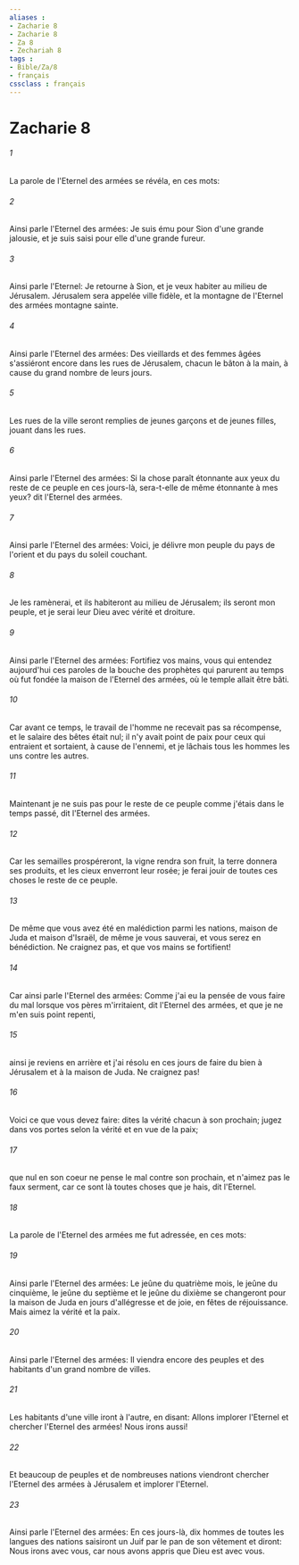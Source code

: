 ```yaml
---
aliases : 
- Zacharie 8
- Zacharie 8
- Za 8
- Zechariah 8
tags : 
- Bible/Za/8
- français
cssclass : français
---
```


# Zacharie 8

###### 1
La parole de l'Eternel des armées se révéla, en ces mots:
###### 2
Ainsi parle l'Eternel des armées: Je suis ému pour Sion d'une grande jalousie, et je suis saisi pour elle d'une grande fureur.
###### 3
Ainsi parle l'Eternel: Je retourne à Sion, et je veux habiter au milieu de Jérusalem. Jérusalem sera appelée ville fidèle, et la montagne de l'Eternel des armées montagne sainte.
###### 4
Ainsi parle l'Eternel des armées: Des vieillards et des femmes âgées s'assiéront encore dans les rues de Jérusalem, chacun le bâton à la main, à cause du grand nombre de leurs jours.
###### 5
Les rues de la ville seront remplies de jeunes garçons et de jeunes filles, jouant dans les rues.
###### 6
Ainsi parle l'Eternel des armées: Si la chose paraît étonnante aux yeux du reste de ce peuple en ces jours-là, sera-t-elle de même étonnante à mes yeux? dit l'Eternel des armées.
###### 7
Ainsi parle l'Eternel des armées: Voici, je délivre mon peuple du pays de l'orient et du pays du soleil couchant.
###### 8
Je les ramènerai, et ils habiteront au milieu de Jérusalem; ils seront mon peuple, et je serai leur Dieu avec vérité et droiture.
###### 9
Ainsi parle l'Eternel des armées: Fortifiez vos mains, vous qui entendez aujourd'hui ces paroles de la bouche des prophètes qui parurent au temps où fut fondée la maison de l'Eternel des armées, où le temple allait être bâti.
###### 10
Car avant ce temps, le travail de l'homme ne recevait pas sa récompense, et le salaire des bêtes était nul; il n'y avait point de paix pour ceux qui entraient et sortaient, à cause de l'ennemi, et je lâchais tous les hommes les uns contre les autres.
###### 11
Maintenant je ne suis pas pour le reste de ce peuple comme j'étais dans le temps passé, dit l'Eternel des armées.
###### 12
Car les semailles prospéreront, la vigne rendra son fruit, la terre donnera ses produits, et les cieux enverront leur rosée; je ferai jouir de toutes ces choses le reste de ce peuple.
###### 13
De même que vous avez été en malédiction parmi les nations, maison de Juda et maison d'Israël, de même je vous sauverai, et vous serez en bénédiction. Ne craignez pas, et que vos mains se fortifient!
###### 14
Car ainsi parle l'Eternel des armées: Comme j'ai eu la pensée de vous faire du mal lorsque vos pères m'irritaient, dit l'Eternel des armées, et que je ne m'en suis point repenti,
###### 15
ainsi je reviens en arrière et j'ai résolu en ces jours de faire du bien à Jérusalem et à la maison de Juda. Ne craignez pas!
###### 16
Voici ce que vous devez faire: dites la vérité chacun à son prochain; jugez dans vos portes selon la vérité et en vue de la paix;
###### 17
que nul en son coeur ne pense le mal contre son prochain, et n'aimez pas le faux serment, car ce sont là toutes choses que je hais, dit l'Eternel.
###### 18
La parole de l'Eternel des armées me fut adressée, en ces mots:
###### 19
Ainsi parle l'Eternel des armées: Le jeûne du quatrième mois, le jeûne du cinquième, le jeûne du septième et le jeûne du dixième se changeront pour la maison de Juda en jours d'allégresse et de joie, en fêtes de réjouissance. Mais aimez la vérité et la paix.
###### 20
Ainsi parle l'Eternel des armées: Il viendra encore des peuples et des habitants d'un grand nombre de villes.
###### 21
Les habitants d'une ville iront à l'autre, en disant: Allons implorer l'Eternel et chercher l'Eternel des armées! Nous irons aussi!
###### 22
Et beaucoup de peuples et de nombreuses nations viendront chercher l'Eternel des armées à Jérusalem et implorer l'Eternel.
###### 23
Ainsi parle l'Eternel des armées: En ces jours-là, dix hommes de toutes les langues des nations saisiront un Juif par le pan de son vêtement et diront: Nous irons avec vous, car nous avons appris que Dieu est avec vous.
